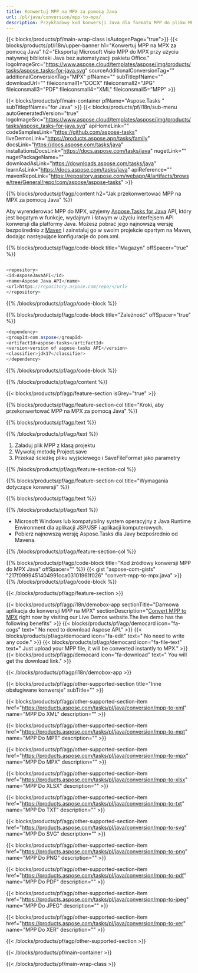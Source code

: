 ```yaml
---
title: Konwertuj MPP na MPX za pomocą Java 
url: /pl/java/conversion/mpp-to-mpx/ 
description: Przykładowy kod konwersji Java dla formatu MPP do pliku MPX. Użyj tego przykładowego kodu, aby przekonwertować MPP na MPX w dowolnej aplikacji internetowej lub aplikacji opartej na języku Java.
---
```


{{< blocks/products/pf/main-wrap-class isAutogenPage="true">}}
{{< blocks/products/pf/i18n/upper-banner h1="Konwertuj MPP na MPX za pomocą Java" h2="Eksportuj Microsoft Visio MPP do MPX przy użyciu natywnej biblioteki Java bez automatyzacji pakietu Office." logoImageSrc="https://www.aspose.cloud/templates/aspose/img/products/tasks/aspose_tasks-for-java.svg" sourceAdditionalConversionTag="" additionalConversionTag="MPX" pfName="" subTitlepfName="" downloadUrl="" fileiconsmall1="DOCX" fileiconsmall2="JPG" fileiconsmall3="PDF" fileiconsmall4="XML" fileiconsmall5="MPP" >}}

{{< blocks/products/pf/main-container pfName="Aspose.Tasks " subTitlepfName="for Java" >}}
{{< blocks/products/pf/i18n/sub-menu autoGeneratedVersion="true" logoImageSrc="https://www.aspose.cloud/templates/aspose/img/products/tasks/aspose_tasks-for-java.svg" apiHomeLink="" codeSamplesLink="https://github.com/aspose-tasks" liveDemosLink="https://products.aspose.app/tasks/family" docsLink="https://docs.aspose.com/tasks/java" installationsDocsLink="https://docs.aspose.com/tasks/java" nugetLink="" nugetPackageName="" downloadAsLink="https://downloads.aspose.com/tasks/java" learnAsLink="https://docs.aspose.com/tasks/java" apiReference="" mavenRepoLink="https://repository.aspose.com/webapp/#/artifacts/browse/tree/General/repo/com/aspose/aspose-tasks" >}}

{{% blocks/products/pf/agp/content h2="Jak przekonwertować MPP na MPX za pomocą Java" %}}

Aby wyrenderować MPP do MPX, użyjemy
 [Aspose.Tasks for Java](https://products.aspose.com/tasks/java)
 API, który jest bogatym w funkcje, wydajnym i łatwym w użyciu interfejsem API konwersji dla platformy Java. Możesz pobrać jego najnowszą wersję bezpośrednio z
 [Maven](https://repository.aspose.com/webapp/#/artifacts/browse/tree/General/repo/com/aspose/aspose-tasks)
 i zainstaluj go w swoim projekcie opartym na Maven, dodając następujące konfiguracje do pom.xml.

{{% blocks/products/pf/agp/code-block title="Magazyn" offSpacer="true" %}}

```cs

<repository>
<id>AsposeJavaAPI</id>
<name>Aspose Java API</name>
<url>https://repository.aspose.com/repo/</url>
</repository>

```

{{% /blocks/products/pf/agp/code-block %}}

{{% blocks/products/pf/agp/code-block title="Zależność" offSpacer="true" %}}

```cs
<dependency>
<groupId>com.aspose</groupId>
<artifactId>aspose-tasks</artifactId>
<version>version of aspose-tasks API</version>
<classifier>jdk17</classifier>
</dependency>

```

{{% /blocks/products/pf/agp/code-block %}}

{{% /blocks/products/pf/agp/content %}}

{{< blocks/products/pf/agp/feature-section isGrey="true" >}}

{{% blocks/products/pf/agp/feature-section-col title="Kroki, aby przekonwertować MPP na MPX za pomocą Java" %}}

{{% blocks/products/pf/agp/text %}}

{{% /blocks/products/pf/agp/text %}}

1. Załaduj plik MPP z klasą projektu
1. Wywołaj metodę Project.save
1. Przekaż ścieżkę pliku wyjściowego i SaveFileFormat jako parametry

{{% /blocks/products/pf/agp/feature-section-col %}}

{{% blocks/products/pf/agp/feature-section-col title="Wymagania dotyczące konwersji" %}}

{{% blocks/products/pf/agp/text %}}

{{% /blocks/products/pf/agp/text %}}

- Microsoft Windows lub kompatybilny system operacyjny z Java Runtime Environment dla aplikacji JSP/JSF i aplikacji komputerowych.
- Pobierz najnowszą wersję Aspose.Tasks dla Javy bezpośrednio od Mavena.

{{% /blocks/products/pf/agp/feature-section-col %}}

{{% blocks/products/pf/agp/code-block title="Kod źródłowy konwersji MPP do MPX Java" offSpacer="" %}}
{{< gist "aspose-com-gists" "217f0999451404991cca03101961f026" "convert-mpp-to-mpx.java" >}}
{{% /blocks/products/pf/agp/code-block %}}

{{< /blocks/products/pf/agp/feature-section >}}

<!-- aboutfile Starts -->

{{< blocks/products/pf/agp/i18n/demobox-app sectionTitle="Darmowa aplikacja do konwersji MPP na MPX" sectionDescription="[Convert MPP to MPX](https://products.aspose.app/tasks/conversion/mpp-to-mpx) right now by visiting our Live Demos website.The live demo has the following benefits" >}}
        {{< blocks/products/pf/agp/democard icon="fa-cogs" text=" No need to download Aspose API." >}}
        {{< blocks/products/pf/agp/democard icon="fa-edit" text=" No need to write any code." >}}
        {{< blocks/products/pf/agp/democard icon="fa-file-text" text=" Just upload your MPP file, it will be converted instantly to MPX." >}}
        {{< blocks/products/pf/agp/democard icon="fa-download" text=" You will get the download link." >}}

{{< /blocks/products/pf/agp/i18n/demobox-app >}}

<!-- aboutfile Ends -->

{{< blocks/products/pf/agp/other-supported-section title="Inne obsługiwane konwersje" subTitle="" >}}

{{< blocks/products/pf/agp/other-supported-section-item href="https://products.aspose.com/tasks/pl/java/conversion/mpp-to-xml" name="MPP Do XML" description="" >}}

{{< blocks/products/pf/agp/other-supported-section-item href="https://products.aspose.com/tasks/pl/java/conversion/mpp-to-mpt" name="MPP Do MPT" description="" >}}

{{< blocks/products/pf/agp/other-supported-section-item href="https://products.aspose.com/tasks/pl/java/conversion/mpp-to-mpx" name="MPP Do MPX" description="" >}}

{{< blocks/products/pf/agp/other-supported-section-item href="https://products.aspose.com/tasks/pl/java/conversion/mpp-to-xlsx" name="MPP Do XLSX" description="" >}}

{{< blocks/products/pf/agp/other-supported-section-item href="https://products.aspose.com/tasks/pl/java/conversion/mpp-to-txt" name="MPP Do TXT" description="" >}}

{{< blocks/products/pf/agp/other-supported-section-item href="https://products.aspose.com/tasks/pl/java/conversion/mpp-to-svg" name="MPP Do SVG" description="" >}}

{{< blocks/products/pf/agp/other-supported-section-item href="https://products.aspose.com/tasks/pl/java/conversion/mpp-to-png" name="MPP Do PNG" description="" >}}

{{< blocks/products/pf/agp/other-supported-section-item href="https://products.aspose.com/tasks/pl/java/conversion/mpp-to-pdf" name="MPP Do PDF" description="" >}}

{{< blocks/products/pf/agp/other-supported-section-item href="https://products.aspose.com/tasks/pl/java/conversion/mpp-to-jpeg" name="MPP Do JPEG" description="" >}}

{{< blocks/products/pf/agp/other-supported-section-item href="https://products.aspose.com/tasks/pl/java/conversion/mpp-to-xer" name="MPP Do XER" description="" >}}



{{< /blocks/products/pf/agp/other-supported-section >}}

{{< /blocks/products/pf/main-container >}}
    
{{< /blocks/products/pf/main-wrap-class >}}